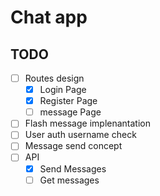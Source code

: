 # Chat app

## TODO

- [ ] Routes design
    - [x] Login Page
    - [x] Register Page
    - [ ] message Page
- [ ] Flash message implenantation
- [ ] User auth username check
- [ ] Message send concept
- [ ] API
    - [x] Send Messages
    - [ ] Get messages